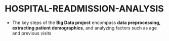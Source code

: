 # HOSPITAL-READMISSION-ANALYSIS
- The key steps of the **Big Data project** encompass **data preprocessing, extracting patient demographics**, and analyzing factors such as age and previous visits
